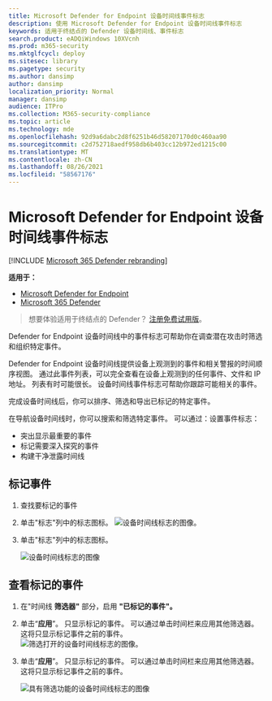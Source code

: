 ```yaml
---
title: Microsoft Defender for Endpoint 设备时间线事件标志
description: 使用 Microsoft Defender for Endpoint 设备时间线事件标志
keywords: 适用于终结点的 Defender 设备时间线、事件标志
search.product: eADQiWindows 10XVcnh
ms.prod: m365-security
ms.mktglfcycl: deploy
ms.sitesec: library
ms.pagetype: security
ms.author: dansimp
author: dansimp
localization_priority: Normal
manager: dansimp
audience: ITPro
ms.collection: M365-security-compliance
ms.topic: article
ms.technology: mde
ms.openlocfilehash: 92d9a6dabc2d8f6251b46d58207170d0c460aa90
ms.sourcegitcommit: c2d752718aedf958db6b403cc12b972ed1215c00
ms.translationtype: MT
ms.contentlocale: zh-CN
ms.lasthandoff: 08/26/2021
ms.locfileid: "58567176"
---
```

# <a name="microsoft-defender-for-endpoint-device-timeline-event-flags"></a>Microsoft Defender for Endpoint 设备时间线事件标志

[!INCLUDE [Microsoft 365 Defender rebranding](../../includes/microsoft-defender.md)]

**适用于：**
- [Microsoft Defender for Endpoint](https://go.microsoft.com/fwlink/p/?linkid=2154037)
- [Microsoft 365 Defender](https://go.microsoft.com/fwlink/?linkid=2118804)

> 想要体验适用于终结点的 Defender？ [注册免费试用版](https://signup.microsoft.com/create-account/signup?products=7f379fee-c4f9-4278-b0a1-e4c8c2fcdf7e&ru=https://aka.ms/MDEp2OpenTrial?ocid=docs-wdatp-assignaccess-abovefoldlink)。

Defender for Endpoint 设备时间线中的事件标志可帮助你在调查潜在攻击时筛选和组织特定事件。

Defender for Endpoint 设备时间线提供设备上观测到的事件和相关警报的时间顺序视图。 通过此事件列表，可以完全查看在设备上观测到的任何事件、文件和 IP 地址。 列表有时可能很长。 设备时间线事件标志可帮助你跟踪可能相关的事件。

完成设备时间线后，你可以排序、筛选和导出已标记的特定事件。

在导航设备时间线时，你可以搜索和筛选特定事件。 可以通过：设置事件标志：

- 突出显示最重要的事件
- 标记需要深入探究的事件
- 构建干净泄露时间线

## <a name="flag-an-event"></a>标记事件

1. 查找要标记的事件
2. 单击"标志"列中的标志图标。 
![设备时间线标志的图像。](images/device-flags.png)
2. 单击"标志"列中的标志图标。

   ![设备时间线标志的图像](images/device-flags.png)

## <a name="view-flagged-events"></a>查看标记的事件

1. 在"时间线 **筛选器"** 部分，启用 **"已标记的事件"。**
2. 单击“**应用**”。 只显示标记的事件。
可以通过单击时间栏来应用其他筛选器。 这将只显示标记事件之前的事件。  
![筛选打开的设备时间线标志的图像。](images/device-flag-filter.png)
2. 单击“**应用**”。 只显示标记的事件。 可以通过单击时间栏来应用其他筛选器。 这将只显示标记事件之前的事件。

   ![具有筛选功能的设备时间线标志的图像](images/device-flag-filter.png)
